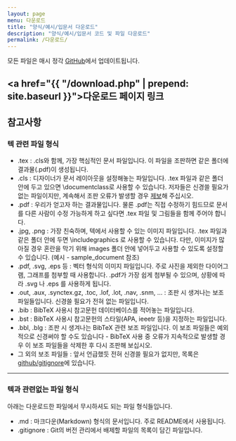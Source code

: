 ```yaml
---
layout: page
menu: 다운로드
title: "양식/예시/입문서 다운로드"
description: "양식/예시/입문서 코드 및 파일 다운로드"
permalink: /다운로드/
---
```


모든 파일은 매시 정각 <a href="https://github.com/gshstexsociety">GitHub</a>에서 업데이트됩니다.

## <a href="{{ "/download.php" | prepend: site.baseurl }}">다운로드 페이지 링크</a>

## 참고사항

### 텍 관련 파일 형식

+ .tex : .cls와 함께, 가장 핵심적인 문서 파일입니다. 이 파일을 조판하면 같은 폴더에 결과물(.pdf)이 생성됩니다.
+ .cls : 디자이너가 문서 레이아웃을 설정해놓는 파일입니다. .tex 파일과 같은 폴더 안에 두고 있으면 \documentclass로 사용할 수 있습니다. 저자들은 신경쓸 필요가 없는 파일이지만, 계속해서 조판 오류가 발생할 경우 <a href="http://swpark.ddns.net/latex/도움/">제보</a>해 주십시오.
+ .pdf : 우리가 얻고자 하는 결과물입니다. 물론 .pdf는 직접 수정하기 힘드므로 문서를 다른 사람이 수정 가능하게 하고 싶다면 .tex 파일 및 그림들을 함께 주어야 합니다.
+ .jpg, .png : 가장 친숙하며, 텍에서 사용할 수 있는 이미지 파일입니다. .tex 파일과 같은 폴더 안에 두면 \includegraphics 로 사용할 수 있습니다. 다만, 이미지가 많아질 경우 혼란을 막기 위해 images 폴더 안에 넣어두고 사용할 수 있도록 설정할 수 있습니다. (예시 - sample_document 참조)
+ .pdf, .svg, .eps 등 : 벡터 형식의 이미지 파일입니다. 주로 사진을 제외한 다이어그램, 그래프를 첨부할 때 사용합니다. .pdf가 가장 쉽게 첨부될 수 있으며, 상황에 따라 .svg 나 .eps 를 사용하게 됩니다.
+ .out, .aux, .synctex.gz, .toc, .lof, .lot, .nav, .snm, ... : 조판 시 생겨나는 보조 파일들입니다. 신경쓸 필요가 전혀 없는 파일입니다.
+ .bib : BibTeX 사용시 참고문헌 데이터베이스를 적어놓는 파일입니다.
+ .bst : BibTeX 사용시 참고문헌의 스타일(APA, ieeetr 등)을 지정하는 파일입니다.
+ .bbl, .blg : 조판 시 생겨나는 BibTeX 관련 보조 파일입니다. 이 보조 파일들은 예외적으로 신경써야 할 수도 있습니다 - BibTeX 사용 중 오류가 지속적으로 발생할 경우 이 보조 파일들을 삭제한 후 다시 조판해 보십시오.
+ 그 외의 보조 파일들 : 앞서 언급했듯 전혀 신경쓸 필요가 없지만, 목록은 <a href="https://github.com/github/gitignore/blob/master/TeX.gitignore">github/gitignore</a>에 있습니다.

<hr>

### 텍과 관련없는 파일 형식

아래는 다운로드한 파일에서 무시하셔도 되는 파일 형식들입니다.

+ .md : 마크다운(Markdown) 형식의 문서입니다. 주로 README에서 사용됩니다.
+ .gitignore : Git의 버전 관리에서 배제할 파일의 목록이 담긴 파일입니다.
